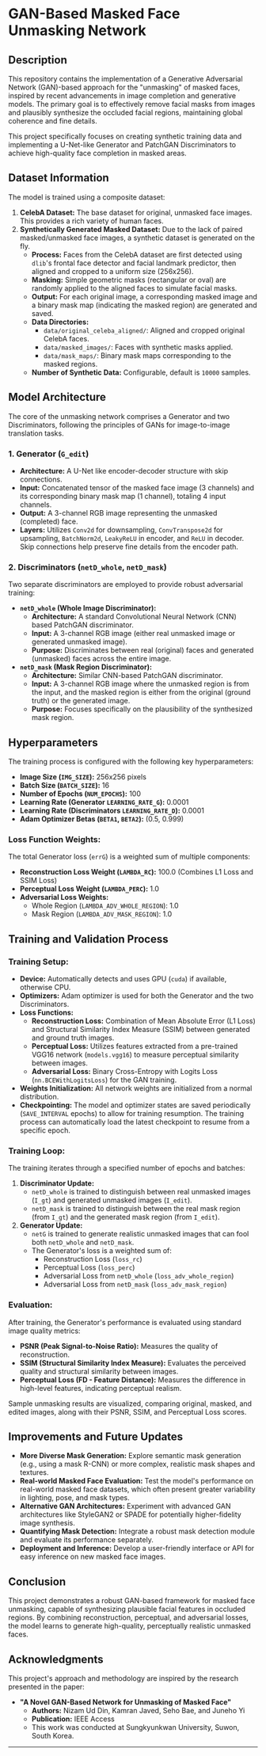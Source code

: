# GAN-Based Masked Face Unmasking Network

## Description

This repository contains the implementation of a Generative Adversarial Network (GAN)-based approach for the "unmasking" of masked faces, inspired by recent advancements in image completion and generative models. The primary goal is to effectively remove facial masks from images and plausibly synthesize the occluded facial regions, maintaining global coherence and fine details.

This project specifically focuses on creating synthetic training data and implementing a U-Net-like Generator and PatchGAN Discriminators to achieve high-quality face completion in masked areas.

## Dataset Information

The model is trained using a composite dataset:

1.  **CelebA Dataset:** The base dataset for original, unmasked face images. This provides a rich variety of human faces.
2.  **Synthetically Generated Masked Dataset:** Due to the lack of paired masked/unmasked face images, a synthetic dataset is generated on the fly.
    * **Process:** Faces from the CelebA dataset are first detected using `dlib`'s frontal face detector and facial landmark predictor, then aligned and cropped to a uniform size (256x256).
    * **Masking:** Simple geometric masks (rectangular or oval) are randomly applied to the aligned faces to simulate facial masks.
    * **Output:** For each original image, a corresponding masked image and a binary mask map (indicating the masked region) are generated and saved.
    * **Data Directories:**
        * `data/original_celeba_aligned/`: Aligned and cropped original CelebA faces.
        * `data/masked_images/`: Faces with synthetic masks applied.
        * `data/mask_maps/`: Binary mask maps corresponding to the masked regions.
    * **Number of Synthetic Data:** Configurable, default is `10000` samples.

## Model Architecture

The core of the unmasking network comprises a Generator and two Discriminators, following the principles of GANs for image-to-image translation tasks.

### 1. Generator (`G_edit`)

* **Architecture:** A U-Net like encoder-decoder structure with skip connections.
* **Input:** Concatenated tensor of the masked face image (3 channels) and its corresponding binary mask map (1 channel), totaling 4 input channels.
* **Output:** A 3-channel RGB image representing the unmasked (completed) face.
* **Layers:** Utilizes `Conv2d` for downsampling, `ConvTranspose2d` for upsampling, `BatchNorm2d`, `LeakyReLU` in encoder, and `ReLU` in decoder. Skip connections help preserve fine details from the encoder path.

### 2. Discriminators (`netD_whole`, `netD_mask`)

Two separate discriminators are employed to provide robust adversarial training:

* **`netD_whole` (Whole Image Discriminator):**
    * **Architecture:** A standard Convolutional Neural Network (CNN) based PatchGAN discriminator.
    * **Input:** A 3-channel RGB image (either real unmasked image or generated unmasked image).
    * **Purpose:** Discriminates between real (original) faces and generated (unmasked) faces across the entire image.
* **`netD_mask` (Mask Region Discriminator):**
    * **Architecture:** Similar CNN-based PatchGAN discriminator.
    * **Input:** A 3-channel RGB image where the unmasked region is from the input, and the masked region is either from the original (ground truth) or the generated image.
    * **Purpose:** Focuses specifically on the plausibility of the synthesized mask region.

## Hyperparameters

The training process is configured with the following key hyperparameters:

* **Image Size (`IMG_SIZE`):** 256x256 pixels
* **Batch Size (`BATCH_SIZE`):** 16
* **Number of Epochs (`NUM_EPOCHS`):** 100
* **Learning Rate (Generator `LEARNING_RATE_G`):** 0.0001
* **Learning Rate (Discriminators `LEARNING_RATE_D`):** 0.0001
* **Adam Optimizer Betas (`BETA1`, `BETA2`):** (0.5, 0.999)

### Loss Function Weights:

The total Generator loss (`errG`) is a weighted sum of multiple components:

* **Reconstruction Loss Weight (`LAMBDA_RC`):** 100.0 (Combines L1 Loss and SSIM Loss)
* **Perceptual Loss Weight (`LAMBDA_PERC`):** 1.0
* **Adversarial Loss Weights:**
    * Whole Region (`LAMBDA_ADV_WHOLE_REGION`): 1.0
    * Mask Region (`LAMBDA_ADV_MASK_REGION`): 1.0

## Training and Validation Process

### Training Setup:

* **Device:** Automatically detects and uses GPU (`cuda`) if available, otherwise CPU.
* **Optimizers:** Adam optimizer is used for both the Generator and the two Discriminators.
* **Loss Functions:**
    * **Reconstruction Loss:** Combination of Mean Absolute Error (L1 Loss) and Structural Similarity Index Measure (SSIM) between generated and ground truth images.
    * **Perceptual Loss:** Utilizes features extracted from a pre-trained VGG16 network (`models.vgg16`) to measure perceptual similarity between images.
    * **Adversarial Loss:** Binary Cross-Entropy with Logits Loss (`nn.BCEWithLogitsLoss`) for the GAN training.
* **Weights Initialization:** All network weights are initialized from a normal distribution.
* **Checkpointing:** The model and optimizer states are saved periodically (`SAVE_INTERVAL` epochs) to allow for training resumption. The training process can automatically load the latest checkpoint to resume from a specific epoch.

### Training Loop:

The training iterates through a specified number of epochs and batches:

1.  **Discriminator Update:**
    * `netD_whole` is trained to distinguish between real unmasked images (`I_gt`) and generated unmasked images (`I_edit`).
    * `netD_mask` is trained to distinguish between the real mask region (from `I_gt`) and the generated mask region (from `I_edit`).
2.  **Generator Update:**
    * `netG` is trained to generate realistic unmasked images that can fool both `netD_whole` and `netD_mask`.
    * The Generator's loss is a weighted sum of:
        * Reconstruction Loss (`loss_rc`)
        * Perceptual Loss (`loss_perc`)
        * Adversarial Loss from `netD_whole` (`loss_adv_whole_region`)
        * Adversarial Loss from `netD_mask` (`loss_adv_mask_region`)

### Evaluation:

After training, the Generator's performance is evaluated using standard image quality metrics:

* **PSNR (Peak Signal-to-Noise Ratio):** Measures the quality of reconstruction.
* **SSIM (Structural Similarity Index Measure):** Evaluates the perceived quality and structural similarity between images.
* **Perceptual Loss (FD - Feature Distance):** Measures the difference in high-level features, indicating perceptual realism.

Sample unmasking results are visualized, comparing original, masked, and edited images, along with their PSNR, SSIM, and Perceptual Loss scores.

## Improvements and Future Updates

* **More Diverse Mask Generation:** Explore semantic mask generation (e.g., using a mask R-CNN) or more complex, realistic mask shapes and textures.
* **Real-world Masked Face Evaluation:** Test the model's performance on real-world masked face datasets, which often present greater variability in lighting, pose, and mask types.
* **Alternative GAN Architectures:** Experiment with advanced GAN architectures like StyleGAN2 or SPADE for potentially higher-fidelity image synthesis.
* **Quantifying Mask Detection:** Integrate a robust mask detection module and evaluate its performance separately.
* **Deployment and Inference:** Develop a user-friendly interface or API for easy inference on new masked face images.

## Conclusion

This project demonstrates a robust GAN-based framework for masked face unmasking, capable of synthesizing plausible facial features in occluded regions. By combining reconstruction, perceptual, and adversarial losses, the model learns to generate high-quality, perceptually realistic unmasked faces.

## Acknowledgments

This project's approach and methodology are inspired by the research presented in the paper:

* **"A Novel GAN-Based Network for Unmasking of Masked Face"**
    * **Authors:** Nizam Ud Din, Kamran Javed, Seho Bae, and Juneho Yi
    * **Publication:** IEEE Access
    * This work was conducted at Sungkyunkwan University, Suwon, South Korea.

---
